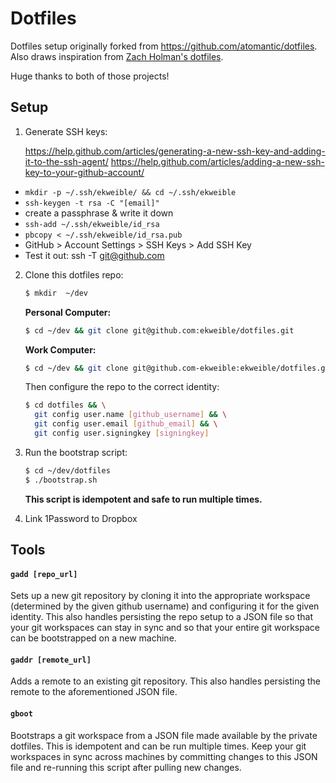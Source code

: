 # Dotfiles

Dotfiles setup originally forked from https://github.com/atomantic/dotfiles.
Also draws inspiration from [Zach Holman's dotfiles](https://github.com/holman/dotfiles).

Huge thanks to both of those projects!


## Setup

1. Generate SSH keys:

    https://help.github.com/articles/generating-a-new-ssh-key-and-adding-it-to-the-ssh-agent/
    https://help.github.com/articles/adding-a-new-ssh-key-to-your-github-account/

  - `mkdir -p ~/.ssh/ekweible/ && cd ~/.ssh/ekweible`
  - `ssh-keygen -t rsa -C "[email]"`
  - create a passphrase & write it down
  - `ssh-add ~/.ssh/ekweible/id_rsa`
  - `pbcopy < ~/.ssh/ekweible/id_rsa.pub`
  - GitHub > Account Settings > SSH Keys > Add SSH Key
  - Test it out: ssh -T git@github.com


2. Clone this dotfiles repo:

    ```bash
    $ mkdir  ~/dev
    ```

    **Personal Computer:**
    ```bash
    $ cd ~/dev && git clone git@github.com:ekweible/dotfiles.git
    ```

    **Work Computer:**
    ```bash
    $ cd ~/dev && git clone git@github.com-ekweible:ekweible/dotfiles.git
    ```

    Then configure the repo to the correct identity:

    ```bash
    $ cd dotfiles && \
      git config user.name [github_username] && \
      git config user.email [github_email] && \
      git config user.signingkey [signingkey]
    ```


3. Run the bootstrap script:

    ```bash
    $ cd ~/dev/dotfiles
    $ ./bootstrap.sh
    ```

    **This script is idempotent and safe to run multiple times.**


4. Link 1Password to Dropbox


## Tools

#### `gadd [repo_url]`

Sets up a new git repository by cloning it into the appropriate workspace
(determined by the given github username) and configuring it for the given
identity. This also handles persisting the repo setup to a JSON file so that
your git workspaces can stay in sync and so that your entire git workspace can
be bootstrapped on a new machine.

#### `gaddr [remote_url]`

Adds a remote to an existing git repository. This also handles persisting the
remote to the aforementioned JSON file.

#### `gboot`

Bootstraps a git workspace from a JSON file made available by the private
dotfiles. This is idempotent and can be run multiple times. Keep your git
workspaces in sync across machines by committing changes to this JSON file and
re-running this script after pulling new changes.
